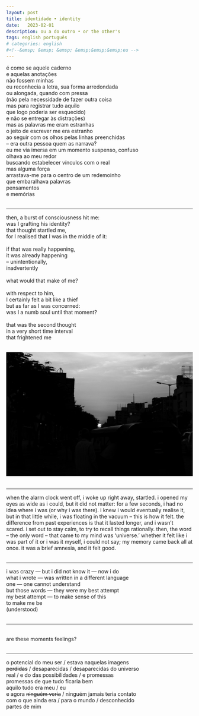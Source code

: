 ```yaml
---
layout: post
title: identidade • identity
date:   2023-02-01
description: ou a do outro • or the other's
tags: english português
# categories: english
#<!--&emsp; &emsp; &emsp; &emsp;&emsp;&emsp;eu -->
---
```


é como se aquele caderno 
<br> e aquelas anotações
<br> não fossem minhas
<br> eu reconhecia a letra, sua forma arredondada
<br> ou alongada, quando com pressa
<br> (não pela necessidade de fazer outra coisa
<br> mas para registrar tudo aquilo
<br> que logo poderia ser esquecido)
<br> e não se entregar às distrações)
<br> mas as palavras me eram estranhas
<br> o jeito de escrever me era estranho
<br> ao seguir com os olhos pelas linhas preenchidas
<br> – era outra pessoa quem as narrava?
<br> eu me via imersa em um momento suspenso, confuso
<br> olhava ao meu redor
<br> buscando estabelecer vínculos com o real 
<br> mas alguma força
<br> arrastava-me para o centro de um redemoinho 
<br> que embaralhava palavras
<br> pensamentos 
<br> e memórias
<br>
<br>
<hr>

then, a burst of consciousness hit me:
<br> was I grafting his identity?
<br> that thought startled me,
<br> for I realised that I was in the middle of it:
<br> 
<br> if that was really happening,
<br> it was already happening
<br> – unintentionally,
<br> inadvertently
<br> 
<br> what would that make of me?
<br> 
<br> with respect to him,
<br> I certainly felt a bit like a thief
<br> but as far as I was concerned:
<br> was I a numb soul until that moment?
<br> 
<br> that was the second thought
<br> in a very short time interval
<br> that frightened me
<br>
<br>

<div>
    <img src="/assets/img/sun.jpg" class="my-image rounded z-depth-1">
</div>
<br>
<hr>

when the alarm clock went off, i woke up right away, startled. i opened my eyes as wide as i could, but it did not matter: for a few seconds, i had no idea where i was (or why i was there). i knew i would eventually realise it, but in that little while, i was floating in the vacuum – this is how it felt. the difference from past experiences is that it lasted longer, and i wasn’t scared. i set out to stay calm, to try to recall things rationally. then, the word – the only word – that came to my mind was ‘universe.’ whether it felt like i was part of it or i was it myself, i could not say; my memory came back all at once. it was a brief amnesia, and it felt good.
<br>
<br>
<hr>

i was crazy — but i did not know it — now i do
<br> what i wrote — was written in a different language
<br> one — one cannot understand
<br> but those words — they were my best attempt
<br> my best attempt — to make sense of this
<br> to make me be <br>(understood)
<br>
<br>
<hr>

<br>are these moments feelings?
<br>
<br>
<hr>

o potencial do meu ser / estava naquelas imagens
<br> <s>perdidas</s> / desaparecidas / desaparecidas do universo
<br> real / e do das possibilidades / e promessas
<br> promessas de que tudo ficaria bem
<br> aquilo tudo era meu / eu 
<br> e agora <s>ninguém veria</s> / ninguém jamais teria contato
<br> com o que ainda era / para o mundo / desconhecido
<br> partes de mim
<br>
<br>
